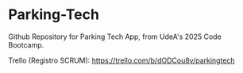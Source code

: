 # Parking-Tech
Github Repository for Parking Tech App, from UdeA's 2025 Code Bootcamp.

Trello (Registro SCRUM): https://trello.com/b/dODCou8v/parkingtech